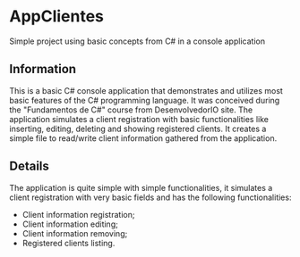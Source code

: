 # AppClientes
Simple project using basic concepts from C# in a console application

## Information
This is a basic C# console application that demonstrates and utilizes most basic features of the C# programming language. It was conceived during the "Fundamentos de C#" course from DesenvolvedorIO site. The application simulates a client registration with basic functionalities like inserting, editing, deleting and showing registered clients. It creates a simple file to read/write client information gathered from the application.

## Details
The application is quite simple with simple functionalities, it simulates a client registration with very basic fields and has the following functionalities:
- Client information registration;
- Client information editing;
- Client information removing;
- Registered clients listing.

